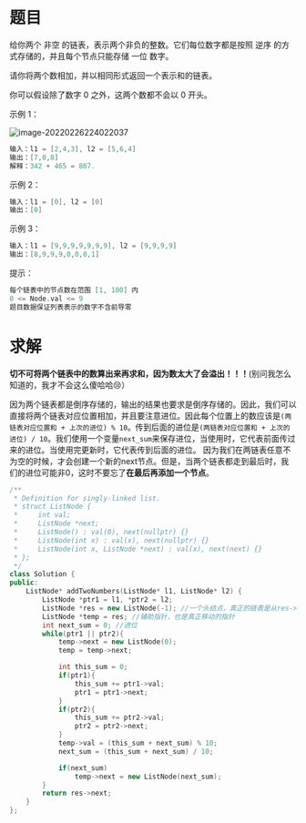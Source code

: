 # 题目

给你两个 非空 的链表，表示两个非负的整数。它们每位数字都是按照 逆序 的方式存储的，并且每个节点只能存储 一位 数字。

请你将两个数相加，并以相同形式返回一个表示和的链表。

你可以假设除了数字 0 之外，这两个数都不会以 0 开头。

示例 1：

![image-20220226224022037](C:\Users\nishiyu\AppData\Roaming\Typora\typora-user-images\image-20220226224022037.png)

```c++
输入：l1 = [2,4,3], l2 = [5,6,4]
输出：[7,0,8]
解释：342 + 465 = 807.
```


示例 2：

```c++
输入：l1 = [0], l2 = [0]
输出：[0]
```


示例 3：

```c++
输入：l1 = [9,9,9,9,9,9,9], l2 = [9,9,9,9]
输出：[8,9,9,9,0,0,0,1]
```

提示：

```c++
每个链表中的节点数在范围 [1, 100] 内
0 <= Node.val <= 9
题目数据保证列表表示的数字不含前导零
```

# 求解

**切不可将两个链表中的数算出来再求和，因为数太大了会溢出！！！**(别问我怎么知道的，我才不会这么傻哈哈:cry:）

因为两个链表都是倒序存储的，输出的结果也要求是倒序存储的。因此，我们可以直接将两个链表对应位置相加，并且要注意进位。因此每个位置上的数应该是`(两链表对应位置和 + 上次的进位) % 10`。传到后面的进位是`(两链表对应位置和 + 上次的进位) / 10`。我们使用一个变量`next_sum`来保存进位，当使用时，它代表前面传过来的进位。当使用完更新时，它代表传到后面的进位。
因为我们在两链表任意不为空的时候，才会创建一个新的next节点。但是，当两个链表都走到最后时，我们的进位可能非0，这时不要忘了**在最后再添加一个节点**。

```c++
/**
 * Definition for singly-linked list.
 * struct ListNode {
 *     int val;
 *     ListNode *next;
 *     ListNode() : val(0), next(nullptr) {}
 *     ListNode(int x) : val(x), next(nullptr) {}
 *     ListNode(int x, ListNode *next) : val(x), next(next) {}
 * };
 */
class Solution {
public:
    ListNode* addTwoNumbers(ListNode* l1, ListNode* l2) {
        ListNode *ptr1 = l1, *ptr2 = l2;
        ListNode *res = new ListNode(-1); //一个头结点，真正的链表是从res->next开始的
        ListNode *temp = res; //辅助指针，也是真正移动的指针
        int next_sum = 0; //进位
        while(ptr1 || ptr2){
            temp->next = new ListNode(0);
            temp = temp->next;

            int this_sum = 0;
            if(ptr1){
                this_sum += ptr1->val;
                ptr1 = ptr1->next;
            }
            if(ptr2){
                this_sum += ptr2->val;
                ptr2 = ptr2->next;
            }
            temp->val = (this_sum + next_sum) % 10;
            next_sum = (this_sum + next_sum) / 10;

            if(next_sum)
                temp->next = new ListNode(next_sum);
        }
        return res->next;
    }
};
```

